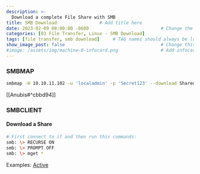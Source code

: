 ```yaml
---
description: >-
  Download a complete File Share with SMB 
title: SMB Download                # Add title here
date: 2023-02-09 08:00:00 -0600                           # Change the date to match completion date
categories: [03 File Transfer, Linux - SMB Download]                     # Change Templates to Writeup
tags: [file transfer, smb download]     # TAG names should always be lowercase; replace template with writeup, and add relevant tags
show_image_post: false                                    # Change this to true
#image: /assets/img/machine-0-infocard.png                # Add infocard image here for post preview image
---
```

### SMBMAP
```bash
smbmap -H 10.10.11.102 -u 'localadmin' -p 'Secret123' --download Shared\\Documents\\Analytics\\Whatif.omv
```
[[Anubis#^cbbd94]]

### SMBCLIENT
#### Download a Share
```bash
# First connect to it and then run this commands:
smb: \> RECURSE ON
smb: \> PROMPT OFF
smb: \> mget *
```
Examples:
[Active](https://shuciran.github.io/posts/Epsilon/#fnref:smb-download)
